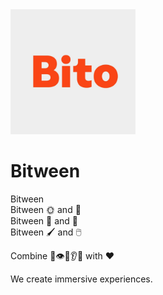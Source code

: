 <img src="https://github.com/BitoStudio/.github/blob/main/images/logo.jpg" width="200" height="200"/>  
  
# Bitween  
  
Bitween  
Bitween 🌞 and 🌚  
Bitween 🧑 and 🤖  
Bitween 🖌️ and 🖱️  
  
Combine 👄👁️👃👂👋 with ❤️  
  
We create immersive experiences.  
